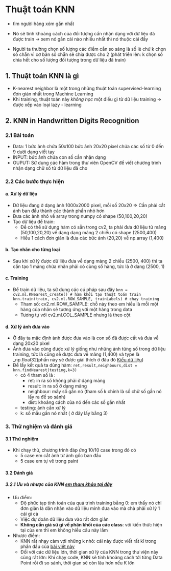 # Thuật toán KNN
 - tìm người hàng xóm gần nhất
 - Nó sẽ tính khoảng cách của đối tượng cần nhận dạng với dữ liệu đã được train
    -> xem nó gần cái nào nhiều nhất thì nó thuộc cái đấy

- Người ta thường chọn số lượng các điểm cần so sáng là số lẻ chứ k chọn số chẵn vì cơ bản số chẵn sẽ chia được cho 2 (phát triển lên: k chọn số chia hết cho số lượng đối tượng trong dữ liệu đã train)


## 1. Thuật toán KNN là gì
- K-nearest neighbor là một trong những thuật toán supervised-learning đơn giản nhất trong Machine Learning
- Khi training, thuật toán này _không học_ một điều gì từ dữ liệu training -> được xếp vào loại lazy -  learning

## 2. KNN in Handwritten Digits Recognition
### 2.1 Bài toán 
- Data: 1 bức ảnh chứa 50x100 bức ảnh 20x20 pixel chứa các số từ 0 đến 9 dưới dạng viết tay 
- INPUT: bức ảnh chứa con số cần nhận dạng
- OUPUT: Sử dụng các hàm trong thư viên OpenCV để viết chương trình nhận dạng chữ số từ dữ liệu đã cho 

### 2.2 Các bước thực hiện
#### a. Xử lý dữ liệu 
- Dữ liệu đang ở dạng ảnh 1000x2000 pixel, mỗi số 20x20 
=> Cần phải cắt ảnh ban đầu thành các thành phần nhỏ hơn 
- Đưa các ảnh nhỏ về array trong numpy có shape (50,100,20,20)
- Tạo dữ liệu để train:
    - Để có thể sử dụng hàm có sẵn trong cv2, ta phải đưa dữ liệu từ mảng (50,100,20,20) về dạng dạng mảng 2 chiều có shape (2500,400)
    - Hiểu 1 cách đơn giản là đưa các bức ảnh (20,20) về np.array
    (1,400) 

#### b. Tạo nhãn cho từng loại 
- Sau khi xử lý được dữ liệu đưa về dạng mảng 2 chiều (2500, 400) thì ta cần tạo 1 mảng chứa nhãn phải có cùng số hàng, tức là ở dạng (2500, 1)
#### c. Training
- Để train dữ liệu, ta sử dụng các cú pháp sau đây
`knn = cv2.ml.KNearest_create() # hàm khởi tạo thuật toán train`
`knn.train(train, cv2.ml.ROW_SAMPLE, trainLabels) # chạy training`
    - Tham số: cv2.ml.ROW_SAMPLE: chỗ này theo em hiểu là mỗi một hàng của nhãn sẽ tương ứng với một hàng trong data
    - Tương tự với cv2.ml.COL_SAMPLE nhưng là theo cột
 #### d. Xử lý ảnh đưa vào
 - Ở đây ta mặc định ảnh được đưa vào là con số đã được cắt và đưa về dạng 20x20 pixel 
 - Ảnh đưa vào cũng được xử lý giống như những ảnh từng số trong dữ liệu training, tức là cũng sẽ được đưa về mảng (1,400) và type là _np.float32(phần này sẽ được giải thích ở đâu đó [Kiểu dữ liệu](#Ex))
 - Để lấy kết quả ta dùng hàm:
`ret,result,neighbours,dist = knn.findNearest(testing,k=3)`
    - có 4 tham số là :
        - ret: in ra số không phải ở dạng mảng 
        - result: in ra số ở dạng mảng  
        - neighbour: mấy số gần nó (tham số k chính là số chữ số gần nó lấy ra để so sánh)
        - dist: khoảng cách của nó đến các số gần nhất
    - testing: ảnh cần xử lý
    - k: số mẫu gần nó nhất ( ở đây lấy bằng 3)

### 3. Thử nghiệm và đánh giá
#### 3.1 Thử nghiệm
- Khi chạy thử, chương trình đáp ứng 10/10 case trong đó có
  - 5 case em cắt ảnh từ ảnh gốc ban đầu
  - 5 case em tự vẽ trong paint 
#### 3.2 Đánh giá
##### 3.2.1 Ưu và nhược của KNN [em tham khảo tại đây](https://machinelearningcoban.com/2017/01/08/knn/#:~:text=c%E1%BB%A7a%20c%C3%A1c%20class.-,Nh%C6%B0%E1%BB%A3c%20%C4%91i%E1%BB%83m%20c%E1%BB%A7a%20KNN,c%C3%B3%20nhi%E1%BB%81u%20%C4%91i%E1%BB%83m%20d%E1%BB%AF%20li%E1%BB%87u.)
- Ưu điểm:
    -   Độ phức tạp tính toán của quá trình training bằng 0: em thấy nó chỉ đơn giản là dãn nhãn vào dữ liệu mình đưa vào mà chả phải xử lý 1 cái gì cả
    -   Việc dự đoán dữ liệu đưa vào rất đơn giản
    -   **Không cần giả sử gì về phân khối của các class**: với kiến thức hiện tại của em thì em không hiểu câu này lắm 
- Nhược điểm:
  -   KNN rất nhạy cảm với những k nhỏ: cái này được viết rất kĩ trong phần đầu của [bài viết này](https://machinelearningcoban.com/2017/01/08/knn/#:~:text=c%E1%BB%A7a%20c%C3%A1c%20class.-,Nh%C6%B0%E1%BB%A3c%20%C4%91i%E1%BB%83m%20c%E1%BB%A7a%20KNN,c%C3%B3%20nhi%E1%BB%81u%20%C4%91i%E1%BB%83m%20d%E1%BB%AF%20li%E1%BB%87u.)
  -   Đối với các dữ liệu lớn, thời gian xử lý của KNN trong thư viện này cũng rất lớn: Khi chạy code, KNN sẽ tính khoảng cách tới từng Data Point rồi đi so sánh, thời gian sẽ còn lâu hơn nếu K lớn 
  

